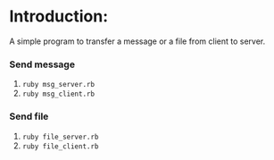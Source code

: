 # Introduction:

A simple program to transfer a message or a file from client to server.

### Send message

1. `ruby msg_server.rb`
2. `ruby msg_client.rb`

### Send file

1. `ruby file_server.rb`
2. `ruby file_client.rb`
